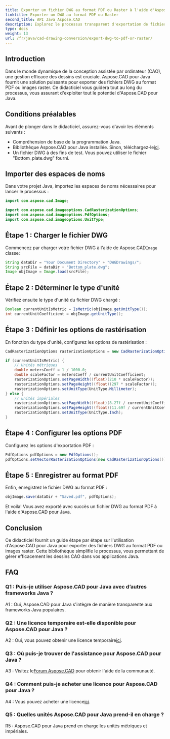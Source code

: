 ```yaml
---
title: Exporter un fichier DWG au format PDF ou Raster à l'aide d'Aspose.CAD pour Java
linktitle: Exporter un DWG au format PDF ou Raster
second_title: API Java Aspose.CAD
description: Explorez le processus transparent d'exportation de fichiers DWG au format PDF ou d'images raster en Java à l'aide d'Aspose.CAD. Ce guide étape par étape garantit précision et efficacité.
type: docs
weight: 13
url: /fr/java/cad-drawing-conversion/export-dwg-to-pdf-or-raster/
---
```

## Introduction

Dans le monde dynamique de la conception assistée par ordinateur (CAO), une gestion efficace des dessins est cruciale. Aspose.CAD pour Java fournit une solution puissante pour exporter des fichiers DWG au format PDF ou images raster. Ce didacticiel vous guidera tout au long du processus, vous assurant d'exploiter tout le potentiel d'Aspose.CAD pour Java.

## Conditions préalables

Avant de plonger dans le didacticiel, assurez-vous d'avoir les éléments suivants :

- Compréhension de base de la programmation Java.
-  Bibliothèque Aspose.CAD pour Java installée. Sinon, téléchargez-le[ici](https://releases.aspose.com/cad/java/).
- Un fichier DWG à des fins de test. Vous pouvez utiliser le fichier "Bottom_plate.dwg" fourni.

## Importer des espaces de noms

Dans votre projet Java, importez les espaces de noms nécessaires pour lancer le processus :

```java
import com.aspose.cad.Image;

import com.aspose.cad.imageoptions.CadRasterizationOptions;
import com.aspose.cad.imageoptions.PdfOptions;
import com.aspose.cad.imageoptions.UnitType;
```

## Étape 1 : Charger le fichier DWG

 Commencez par charger votre fichier DWG à l'aide de Aspose.CAD`Image` classe:

```java
String dataDir = "Your Document Directory" + "DWGDrawings/";
String srcFile = dataDir + "Bottom_plate.dwg";
Image objImage = Image.load(srcFile);
```

## Étape 2 : Déterminer le type d'unité

Vérifiez ensuite le type d'unité du fichier DWG chargé :

```java
Boolean currentUnitIsMetric = IsMetric(objImage.getUnitType());
int currentUnitCoefficient = objImage.getUnitType();
```

## Étape 3 : Définir les options de rastérisation

En fonction du type d'unité, configurez les options de rastérisation :

```java
CadRasterizationOptions rasterizationOptions = new CadRasterizationOptions();

if (currentUnitIsMetric) {
    // Unités métriques
    double metersCoeff = 1 / 1000.0;
    double scaleFactor = metersCoeff / currentUnitCoefficient;
    rasterizationOptions.setPageWidth((float)(210 * scaleFactor));
    rasterizationOptions.setPageHeight((float)(297 * scaleFactor));
    rasterizationOptions.setUnitType(UnitType.Millimeter);
} else {
    // unités impériales
    rasterizationOptions.setPageWidth((float)(8.27f / currentUnitCoefficient));
    rasterizationOptions.setPageHeight((float)(11.69f / currentUnitCoefficient));
    rasterizationOptions.setUnitType(UnitType.Inch);
}
```

## Étape 4 : Configurer les options PDF

Configurez les options d'exportation PDF :

```java
PdfOptions pdfOptions = new PdfOptions();
pdfOptions.setVectorRasterizationOptions(new CadRasterizationOptions());
```

## Étape 5 : Enregistrer au format PDF

Enfin, enregistrez le fichier DWG au format PDF :

```java
objImage.save(dataDir + "Saved.pdf", pdfOptions);
```

Et voila! Vous avez exporté avec succès un fichier DWG au format PDF à l'aide d'Aspose.CAD pour Java.

## Conclusion

Ce didacticiel fournit un guide étape par étape sur l'utilisation d'Aspose.CAD pour Java pour exporter des fichiers DWG au format PDF ou images raster. Cette bibliothèque simplifie le processus, vous permettant de gérer efficacement les dessins CAO dans vos applications Java.

## FAQ

### Q1 : Puis-je utiliser Aspose.CAD pour Java avec d’autres frameworks Java ?

A1 : Oui, Aspose.CAD pour Java s'intègre de manière transparente aux frameworks Java populaires.

### Q2 : Une licence temporaire est-elle disponible pour Aspose.CAD pour Java ?

 A2 : Oui, vous pouvez obtenir une licence temporaire[ici](https://purchase.aspose.com/temporary-license/).

### Q3 : Où puis-je trouver de l'assistance pour Aspose.CAD pour Java ?

 A3 : Visitez le[Forum Aspose.CAD](https://forum.aspose.com/c/cad/19) pour obtenir l'aide de la communauté.

### Q4 : Comment puis-je acheter une licence pour Aspose.CAD pour Java ?

 A4 : Vous pouvez acheter une licence[ici](https://purchase.aspose.com/buy).

### Q5 : Quelles unités Aspose.CAD pour Java prend-il en charge ?

R5 : Aspose.CAD pour Java prend en charge les unités métriques et impériales.